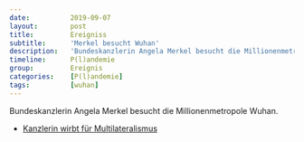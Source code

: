 ```yaml
---
date:          2019-09-07
layout:        post
title:         Ereigniss
subtitle:      'Merkel besucht Wuhan'
description:   'Bundeskanzlerin Angela Merkel besucht die Millionenmetropole Wuhan.'
timeline:      P(l)andemie
group:         Ereignis
categories:    [P(l)andemie]
tags:          [wuhan]
---
```

Bundeskanzlerin Angela Merkel besucht die Millionenmetropole Wuhan.

* [Kanzlerin wirbt für Multilateralismus](https://www.bundesregierung.de/breg-de/aktuelles/merkel-besucht-china-1667802)
